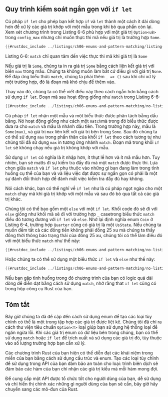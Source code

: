## Quy trình kiểm soát ngắn gọn với `if let`

Cú pháp `if let` cho phép bạn kết hợp `if` và `let` thành một cách ít dài dòng hơn để xử lý các giá trị khớp với một mẫu trong khi bỏ qua phần còn lại. 
Xem xét chương trình trong Listing 6-6 phù hợp với một giá trị `Option<u8>` trong `config_max`
nhưng chỉ muốn thực thi mã nếu giá trị là trường hợp `Some`.

```rust
{{#rustdoc_include ../listings/ch06-enums-and-pattern-matching/listing-06-06/src/main.rs:here}}
```

<span class="caption">Listing 6-6: `match` chỉ quan tâm đến việc thực thi mã khi giá trị là
 `Some`</span>

Nếu giá trị là `Some`, chúng ta in ra giá trị `Some` bằng cách liên kết giá trị với biến `max` trong mẫu. 
Chúng ta không muốn làm bất cứ điều gì với giá trị `None`. Để đáp ứng biểu thức `match`, chúng ta phải thêm `_ =>
()` sau khi chỉ xử lý một trường hợp, đó là đoạn mã khó chịu để thêm vào.


Thay vào đó, chúng ta có thể viết điều này theo cách ngắn hơn bằng cách sử dụng `if let`. 
Đoạn mã sau hoạt động giống như `match` trong Listing 6-6:

```rust
{{#rustdoc_include ../listings/ch06-enums-and-pattern-matching/no-listing-12-if-let/src/main.rs:here}}
```

Cú pháp `if let` nhận một mẫu và một biểu thức được phân tách bằng dấu bằng. 
Nó hoạt động giống như cách một `match`mà trong đó biểu thức được đưa ra cho `match`
và mẫu là nhánh đầu tiên. Trong trường hợp này, mẫu là `Some(max)`, 
và giá trị `max` liên kết với giá trị bên trong `Some`. Sau đó chúng ta có thể sử dụng `max` 
trong phần thân của khối `if let` theo cách tương tự như chúng tôi đã sử dụng `max` in
tương ứng nhánh `match`. Đoạn mã trong khối `if let` sẽ không chạy nếu giá trị không khớp với mẫu.

Sử dụng `if let` có nghĩa là ít nhập hơn, ít thụt lề hơn và ít mã mẫu hơn.
Tuy nhiên, bạn sẽ matts đi sự kiểm tra đầy đủ mà một `match` được thực thi. Lựa chọn giữa `match` và `if let` 
phụ thuộc vào những gì bạn đang làm trong tình huống cụ thể của bạn và và liệu việc đạt được sự ngắn gọn có phải là một sự đánh đổi thích hợp để đánh mất việc kiểm tra đầy đủ hay không.

Nói cách khác, bạn có thể nghĩ về `if let` như là cú pháp ngọt ngào cho một `match` chạy mã khi giá trị khớp với một mẫu và sau đó bỏ qua tất cả các giá trị khác.

Chúng tôi có thể bao gồm một `else` với một `if let`. Khối code đó sẽ đi với `else` giống như khối mã sẽ đi với trường hợp `_` casetrong biểu thức 
`match` điều đó tương đương với `if let` và `else`. Nhớ lại định nghĩa enum `Coin` ở Listing 6-4, trường hợp `Quarter` cũng có giá trị là một
`UsState`. Nếu chúng ta muốn đếm tất cả các đồng tiền không phải đồng 25 xu mà chúng ta thấy đồng thời thông báo trạng thái của đồng 25 xu, chúng tôi có thể làm điều đó với một biểu thức `match` như thế này:

```rust
{{#rustdoc_include ../listings/ch06-enums-and-pattern-matching/no-listing-13-count-and-announce-match/src/main.rs:here}}
```

Hoặc chúng ta có thể sử dụng một biểu thức `if let` và `else` như thế này:

```rust
{{#rustdoc_include ../listings/ch06-enums-and-pattern-matching/no-listing-14-count-and-announce-if-let-else/src/main.rs:here}}
```

Nếu bạn gặp tình huống trong đó chương trình của bạn có logic quá dài dòng để diễn đạt bằng cách sử dụng
 `match`, nhớ rằng that `if let` cũng có trong hộp công cụ Rust của bạn.

## Tóm tắt

Bây giờ chúng ta đã đề cập đến cách sử dụng enum để tạo các loại tùy chỉnh có thể là một trong tập hợp các giá trị được liệt kê. 
Chúng tôi đã chỉ ra cách thư viện tiêu chuẩn `Option<T>`
loại giúp bạn sử dụng hệ thống loại để ngăn ngừa lỗi. 
Khi các giá trị enum có dữ liệu bên trong chúng, bạn có thể sử dụng `match` hoặc `if let` để trích xuất và sử dụng các giá trị đó, tùy thuộc vào số lượng trường hợp bạn cần xử lý.


Các chương trình Rust của bạn hiện có thể diễn đạt các khái niệm trong miền của bạn bằng cách sử dụng cấu trúc và enum.
Tạo các loại tùy chỉnh để sử dụng trong API của bạn đảm bảo an toàn cho loại: trình biên dịch sẽ đảm bảo các hàm của bạn chỉ nhận các giá trị kiểu mà mỗi hàm mong đợi.


Để cung cấp một API được tổ chức tốt cho người dùng của bạn, dễ sử dụng và chỉ hiển thị chính xác những gì người dùng của bạn sẽ cần, bây giờ hãy chuyển sang các mô-đun của Rust.

